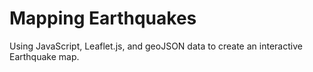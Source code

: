 # Mapping Earthquakes

Using JavaScript, Leaflet.js, and geoJSON data to create an interactive Earthquake map. 
